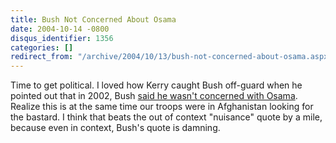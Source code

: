 ```yaml
---
title: Bush Not Concerned About Osama
date: 2004-10-14 -0800
disqus_identifier: 1356
categories: []
redirect_from: "/archive/2004/10/13/bush-not-concerned-about-osama.aspx/"
---
```


Time to get political. I loved how Kerry caught Bush off-guard when he
pointed out that in 2002, Bush [said he wasn't concerned with
Osama](http://story.news.yahoo.com/news?tmpl=story2&u=/latimests/bushnotconcernedaboutbinladenin02).
Realize this is at the same time our troops were in Afghanistan looking
for the bastard. I think that beats the out of context "nuisance" quote
by a mile, because even in context, Bush's quote is damning.

